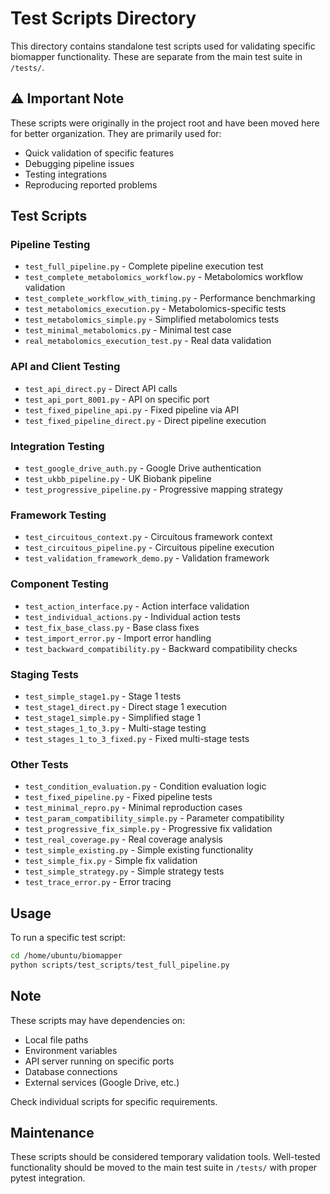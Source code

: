 # Test Scripts Directory

This directory contains standalone test scripts used for validating specific biomapper functionality. These are separate from the main test suite in `/tests/`.

## ⚠️ Important Note

These scripts were originally in the project root and have been moved here for better organization. They are primarily used for:
- Quick validation of specific features
- Debugging pipeline issues
- Testing integrations
- Reproducing reported problems

## Test Scripts

### Pipeline Testing
- `test_full_pipeline.py` - Complete pipeline execution test
- `test_complete_metabolomics_workflow.py` - Metabolomics workflow validation
- `test_complete_workflow_with_timing.py` - Performance benchmarking
- `test_metabolomics_execution.py` - Metabolomics-specific tests
- `test_metabolomics_simple.py` - Simplified metabolomics tests
- `test_minimal_metabolomics.py` - Minimal test case
- `real_metabolomics_execution_test.py` - Real data validation

### API and Client Testing
- `test_api_direct.py` - Direct API calls
- `test_api_port_8001.py` - API on specific port
- `test_fixed_pipeline_api.py` - Fixed pipeline via API
- `test_fixed_pipeline_direct.py` - Direct pipeline execution

### Integration Testing
- `test_google_drive_auth.py` - Google Drive authentication
- `test_ukbb_pipeline.py` - UK Biobank pipeline
- `test_progressive_pipeline.py` - Progressive mapping strategy

### Framework Testing
- `test_circuitous_context.py` - Circuitous framework context
- `test_circuitous_pipeline.py` - Circuitous pipeline execution
- `test_validation_framework_demo.py` - Validation framework

### Component Testing
- `test_action_interface.py` - Action interface validation
- `test_individual_actions.py` - Individual action tests
- `test_fix_base_class.py` - Base class fixes
- `test_import_error.py` - Import error handling
- `test_backward_compatibility.py` - Backward compatibility checks

### Staging Tests
- `test_simple_stage1.py` - Stage 1 tests
- `test_stage1_direct.py` - Direct stage 1 execution
- `test_stage1_simple.py` - Simplified stage 1
- `test_stages_1_to_3.py` - Multi-stage testing
- `test_stages_1_to_3_fixed.py` - Fixed multi-stage tests

### Other Tests
- `test_condition_evaluation.py` - Condition evaluation logic
- `test_fixed_pipeline.py` - Fixed pipeline tests
- `test_minimal_repro.py` - Minimal reproduction cases
- `test_param_compatibility_simple.py` - Parameter compatibility
- `test_progressive_fix_simple.py` - Progressive fix validation
- `test_real_coverage.py` - Real coverage analysis
- `test_simple_existing.py` - Simple existing functionality
- `test_simple_fix.py` - Simple fix validation
- `test_simple_strategy.py` - Simple strategy tests
- `test_trace_error.py` - Error tracing

## Usage

To run a specific test script:
```bash
cd /home/ubuntu/biomapper
python scripts/test_scripts/test_full_pipeline.py
```

## Note

These scripts may have dependencies on:
- Local file paths
- Environment variables
- API server running on specific ports
- Database connections
- External services (Google Drive, etc.)

Check individual scripts for specific requirements.

## Maintenance

These scripts should be considered temporary validation tools. Well-tested functionality should be moved to the main test suite in `/tests/` with proper pytest integration.